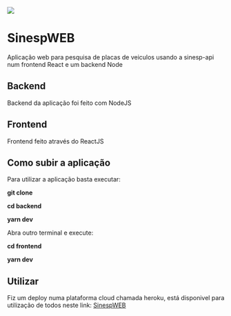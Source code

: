 <img alignment="center" src="https://i.imgur.com/0av0edx.png"></img>


# SinespWEB
Aplicação web para pesquisa de placas de veiculos usando a sinesp-api num frontend React e um backend Node

## Backend
Backend da aplicação foi feito com NodeJS

## Frontend
Frontend feito através do ReactJS

## Como subir a aplicação
Para utilizar a aplicação basta executar: 
<p><strong>git clone</strong></p>
<p><strong>cd backend</strong></p>
<p><strong>yarn dev</strong></p>
<p>Abra outro terminal e execute:<p>
<p><strong>cd frontend</strong></p>
<p><strong>yarn dev</strong></p>

## Utilizar
 Fiz um deploy numa plataforma cloud chamada heroku, está disponivel para utilização de todos neste link: 
<a href="https://sinesp-frontend.herokuapp.com">SinespWEB</a>
